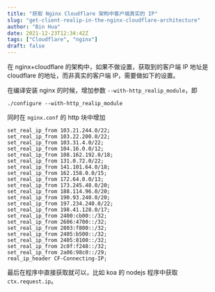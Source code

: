 ```yaml
---
title: "获取 Nginx Cloudflare 架构中客户端真实的 IP"
slug: "get-client-realip-in-the-nginx-cloudflare-architecture"
author: "Bin Hua"
date: 2021-12-23T12:34:42Z
tags: ["Cloudflare", "nginx"]
draft: false
---
```


在 nginx+cloudflare 的架构中，如果不做设置，获取到的客户端 IP 地址是 cloudflare 的地址，而非真实的客户端 IP，需要做如下的设置。

在编译安装 nginx 的时候，增加参数 `--with-http_realip_module`，即

```
./configure --with-http_realip_module
```

同时在 `nginx.conf` 的 http 块中增加

```
set_real_ip_from 103.21.244.0/22;
set_real_ip_from 103.22.200.0/22;
set_real_ip_from 103.31.4.0/22;
set_real_ip_from 104.16.0.0/12;
set_real_ip_from 108.162.192.0/18;
set_real_ip_from 131.0.72.0/22;
set_real_ip_from 141.101.64.0/18;
set_real_ip_from 162.158.0.0/15;
set_real_ip_from 172.64.0.0/13;
set_real_ip_from 173.245.48.0/20;
set_real_ip_from 188.114.96.0/20;
set_real_ip_from 190.93.240.0/20;
set_real_ip_from 197.234.240.0/22;
set_real_ip_from 198.41.128.0/17;
set_real_ip_from 2400:cb00::/32;
set_real_ip_from 2606:4700::/32;
set_real_ip_from 2803:f800::/32;
set_real_ip_from 2405:b500::/32;
set_real_ip_from 2405:8100::/32;
set_real_ip_from 2c0f:f248::/32;
set_real_ip_from 2a06:98c0::/29;
real_ip_header CF-Connecting-IP;
```

最后在程序中直接获取就可以，比如 koa 的 nodejs 程序中获取 `ctx.request.ip`。
